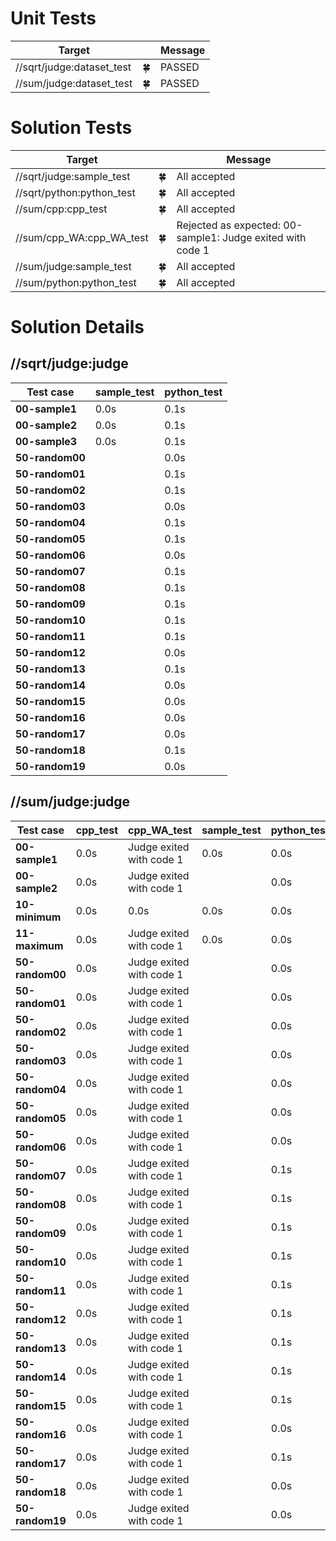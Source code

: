 # Unit Tests

| Target | | Message |
| --- | --- | --- |
| //sqrt/judge:dataset_test | 🍀 | PASSED |
| //sum/judge:dataset_test | 🍀 | PASSED |
# Solution Tests

| Target | | Message |
| --- | --- | --- |
| //sqrt/judge:sample_test | 🍀 | All accepted |
| //sqrt/python:python_test | 🍀 | All accepted |
| //sum/cpp:cpp_test | 🍀 | All accepted |
| //sum/cpp_WA:cpp_WA_test | 🍀 | Rejected as expected: 00-sample1: Judge exited with code 1 |
| //sum/judge:sample_test | 🍀 | All accepted |
| //sum/python:python_test | 🍀 | All accepted |
# Solution Details

## //sqrt/judge:judge

| Test case | sample_test | python_test |
| --- | --- | --- |
| **00-sample1** | 0.0s | 0.1s |
| **00-sample2** | 0.0s | 0.1s |
| **00-sample3** | 0.0s | 0.1s |
| **50-random00** |  | 0.0s |
| **50-random01** |  | 0.1s |
| **50-random02** |  | 0.1s |
| **50-random03** |  | 0.0s |
| **50-random04** |  | 0.1s |
| **50-random05** |  | 0.1s |
| **50-random06** |  | 0.0s |
| **50-random07** |  | 0.1s |
| **50-random08** |  | 0.1s |
| **50-random09** |  | 0.1s |
| **50-random10** |  | 0.1s |
| **50-random11** |  | 0.1s |
| **50-random12** |  | 0.0s |
| **50-random13** |  | 0.1s |
| **50-random14** |  | 0.0s |
| **50-random15** |  | 0.0s |
| **50-random16** |  | 0.0s |
| **50-random17** |  | 0.0s |
| **50-random18** |  | 0.1s |
| **50-random19** |  | 0.0s |
## //sum/judge:judge

| Test case | cpp_test | cpp_WA_test | sample_test | python_test |
| --- | --- | --- | --- | --- |
| **00-sample1** | 0.0s | Judge exited with code 1 | 0.0s | 0.0s |
| **00-sample2** | 0.0s | Judge exited with code 1 |  | 0.0s |
| **10-minimum** | 0.0s | 0.0s | 0.0s | 0.0s |
| **11-maximum** | 0.0s | Judge exited with code 1 | 0.0s | 0.0s |
| **50-random00** | 0.0s | Judge exited with code 1 |  | 0.0s |
| **50-random01** | 0.0s | Judge exited with code 1 |  | 0.0s |
| **50-random02** | 0.0s | Judge exited with code 1 |  | 0.0s |
| **50-random03** | 0.0s | Judge exited with code 1 |  | 0.0s |
| **50-random04** | 0.0s | Judge exited with code 1 |  | 0.0s |
| **50-random05** | 0.0s | Judge exited with code 1 |  | 0.0s |
| **50-random06** | 0.0s | Judge exited with code 1 |  | 0.0s |
| **50-random07** | 0.0s | Judge exited with code 1 |  | 0.1s |
| **50-random08** | 0.0s | Judge exited with code 1 |  | 0.1s |
| **50-random09** | 0.0s | Judge exited with code 1 |  | 0.1s |
| **50-random10** | 0.0s | Judge exited with code 1 |  | 0.1s |
| **50-random11** | 0.0s | Judge exited with code 1 |  | 0.1s |
| **50-random12** | 0.0s | Judge exited with code 1 |  | 0.1s |
| **50-random13** | 0.0s | Judge exited with code 1 |  | 0.1s |
| **50-random14** | 0.0s | Judge exited with code 1 |  | 0.1s |
| **50-random15** | 0.0s | Judge exited with code 1 |  | 0.1s |
| **50-random16** | 0.0s | Judge exited with code 1 |  | 0.0s |
| **50-random17** | 0.0s | Judge exited with code 1 |  | 0.1s |
| **50-random18** | 0.0s | Judge exited with code 1 |  | 0.0s |
| **50-random19** | 0.0s | Judge exited with code 1 |  | 0.0s |
